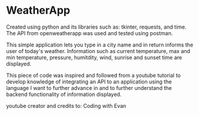 # WeatherApp

Created using python and its libraries such as: tkinter, requests, and time. The API from openweatherapp was used and tested using postman.

This simple application lets you type in a city name and in return informs the user of today's weather. Information such as current temperature, max and min temperature, pressure, humitdity, wind, sunrise and sunset time are displayed. 

This piece of code was inspired and followed from a youtube tutorial to develop knowledge of integrating an API to an application using the language I want to further advance in and to further understand the backend functionality of information displayed. 

youtube creator and credits to: Coding with Evan
